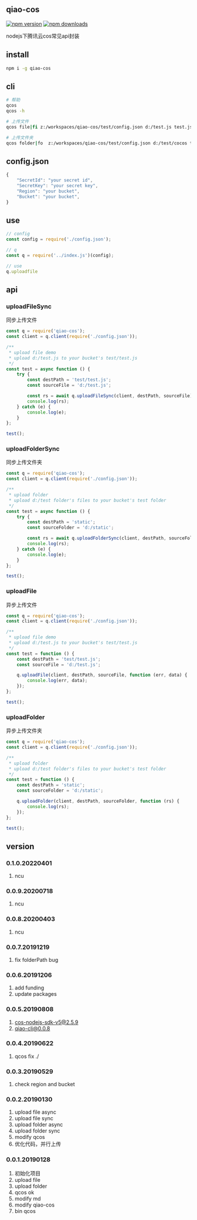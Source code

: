 ## qiao-cos
[![npm version](https://img.shields.io/npm/v/qiao-cos.svg?style=flat-square)](https://www.npmjs.org/package/qiao-cos)
[![npm downloads](https://img.shields.io/npm/dm/qiao-cos.svg?style=flat-square)](https://npm-stat.com/charts.html?package=qiao-cos)

nodejs下腾讯云cos常见api封装

## install
```bash
npm i -g qiao-cos
```

## cli
```bash
# 帮助
qcos
qcos -h

# 上传文件
qcos file|fi z:/workspaces/qiao-cos/test/config.json d:/test.js test.js	

# 上传文件夹
qcos folder|fo	z:/workspaces/qiao-cos/test/config.json d:/test/cocos test9
```

## config.json
```javascript
{
    "SecretId": "your secret id",
    "SecretKey": "your secret key",
    "Region": "your bucket",
    "Bucket": "your bucket",
}
```

## use
```javascript
// config
const config = require('./config.json');

// q
const q = require('../index.js')(config);

// use
q.uploadfile
```

## api
### uploadFileSync

同步上传文件

```javascript
const q = require('qiao-cos');
const client = q.client(require('./config.json'));

/**
 * upload file demo
 * upload d:/test.js to your bucket's test/test.js
 */
const test = async function () {
    try {
        const destPath = 'test/test.js';
        const sourceFile = 'd:/test.js';

        const rs = await q.uploadFileSync(client, destPath, sourceFile);
        console.log(rs);
    } catch (e) {
        console.log(e);
    }
};

test();
```

### uploadFolderSync

同步上传文件夹

```javascript
const q = require('qiao-cos');
const client = q.client(require('./config.json'));

/**
 * upload folder
 * upload d:/test folder's files to your bucket's test folder
 */
const test = async function () {
    try {
        const destPath = 'static';
        const sourceFolder = 'd:/static';

        const rs = await q.uploadFolderSync(client, destPath, sourceFolder);
        console.log(rs);
    } catch (e) {
        console.log(e);
    }
};

test();
```

### uploadFile

异步上传文件

```javascript
const q = require('qiao-cos');
const client = q.client(require('./config.json'));

/**
 * upload file demo
 * upload d:/test.js to your bucket's test/test.js
 */
const test = function () {
    const destPath = 'test/test.js';
    const sourceFile = 'd:/test.js';

    q.uploadFile(client, destPath, sourceFile, function (err, data) {
        console.log(err, data);
    });
};

test();
```

### uploadFolder

异步上传文件夹

```javascript
const q = require('qiao-cos');
const client = q.client(require('./config.json'));

/**
 * upload folder
 * upload d:/test folder's files to your bucket's test folder
 */
const test = function () {
    const destPath = 'static';
    const sourceFolder = 'd:/static';

    q.uploadFolder(client, destPath, sourceFolder, function (rs) {
        console.log(rs);
    });
};

test();
```

## version
### 0.1.0.20220401
1. ncu

### 0.0.9.20200718
1. ncu

### 0.0.8.20200403
1. ncu

### 0.0.7.20191219
1. fix folderPath bug

### 0.0.6.20191206
1. add funding
2. update packages

### 0.0.5.20190808
1. cos-nodejs-sdk-v5@2.5.9
2. qiao-cli@0.0.8

### 0.0.4.20190622
1. qcos fix ./

### 0.0.3.20190529
1. check region and bucket

### 0.0.2.20190130
1. upload file async
2. upload file sync
3. upload folder async
4. upload folder sync
5. modify qcos
6. 优化代码，并行上传

### 0.0.1.20190128
1. 初始化项目
2. upload file
3. upload folder 
4. qcos ok
5. modify md
6. modify qiao-cos
7. bin qcos
